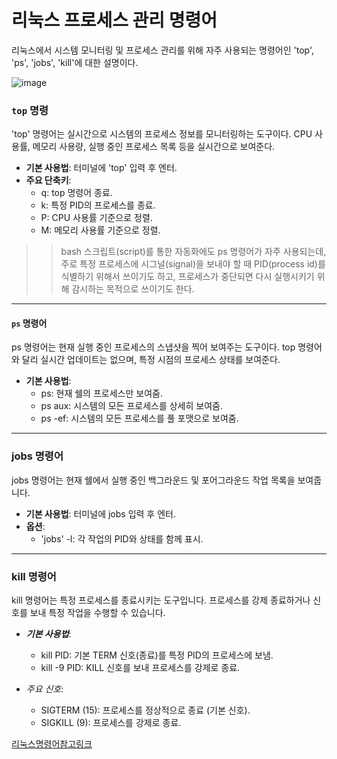 # 리눅스 프로세스 관리 명령어

리눅스에서 시스템 모니터링 및 프로세스 관리를 위해 자주 사용되는 명령어인 'top', 'ps', 'jobs', 'kill'에 대한 설명이다.

![image](https://blogcodestates.com/wp-content/uploads/2022/12/%EB%A6%AC%EB%88%85%EC%8A%A4-%EA%B8%B0%EB%B3%B8-%EB%AA%85%EB%A0%B9%EC%96%B4.-%EB%AA%A8%EC%9D%8C.png?fit=900%2C675&ssl=1)


### `top` 명령

'top' 명령어는 실시간으로 시스템의 프로세스 정보를 모니터링하는 도구이다. CPU 사용률, 메모리 사용량, 실행 중인 프로세스 목록 등을 실시간으로 보여준다.

- **기본 사용법**: 터미널에 'top' 입력 후 엔터.
- **주요 단축키**:
  + q: top 명령어 종료.
  + k: 특정 PID의 프로세스를 종료.
  + P: CPU 사용률 기준으로 정렬.
  + M: 메모리 사용률 기준으로 정렬.

>> bash 스크립트(script)를 통한 자동화에도 ps 명령어가 자주 사용되는데,주로 특정 프로세스에 시그널(signal)을 보내야 할 때 PID(process id)를 식별하기 위해서 쓰이기도 하고, 프로세스가 중단되면 다시 실행시키기 위해 감시하는 목적으로 쓰이기도 한다.  

******

#### `ps` 명령어

ps 명령어는 현재 실행 중인 프로세스의 스냅샷을 찍어 보여주는 도구이다. top 명령어와 달리 실시간 업데이트는 없으며, 특정 시점의 프로세스 상태를 보여준다.

- **기본 사용법**:
  + ps: 현재 쉘의 프로세스만 보여줌.
  + ps aux: 시스템의 모든 프로세스를 상세히 보여줌.
  + ps -ef: 시스템의 모든 프로세스를 풀 포맷으로 보여줌.
-------
 

### jobs 명령어

jobs 명령어는 현재 쉘에서 실행 중인 백그라운드 및 포어그라운드 작업 목록을 보여줍니다.

- **기본 사용법**: 터미널에 jobs 입력 후 엔터.
- **옵션**:
  - 'jobs' -l: 각 작업의 PID와 상태를 함께 표시.


--------------
### kill 명령어

kill 명령어는 특정 프로세스를 종료시키는 도구입니다. 프로세스를 강제 종료하거나 신호를 보내 특정 작업을 수행할 수 있습니다.

- ***기본 사용법***:
  - kill PID: 기본 TERM 신호(종료)를 특정 PID의 프로세스에 보냄.
  - kill -9 PID: KILL 신호를 보내 프로세스를 강제로 종료.


- *주요 신호*:
  - SIGTERM (15): 프로세스를 정상적으로 종료 (기본 신호).
  - SIGKILL (9): 프로세스를 강제로 종료.


[리눅스명령어참고링크](https://inpa.tistory.com/entry/LINUX-%F0%9F%93%9A-%ED%94%84%EB%A1%9C%EC%84%B8%EC%8A%A4-%EA%B4%80%EB%A6%AC-%EB%AA%85%EB%A0%B9%EC%96%B4-%F0%9F%92%AF-%EC%A0%95%EB%A6%AC-Foreground-Background)
